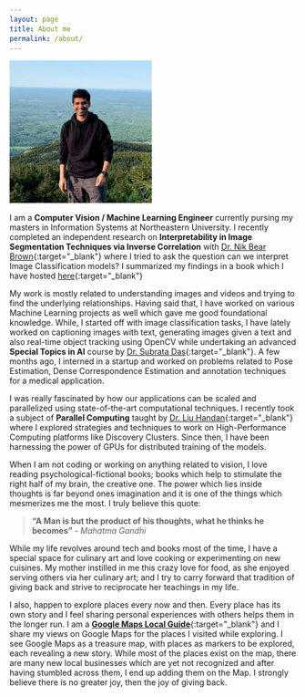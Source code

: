 ```yaml
---
layout: page
title: About me
permalink: /about/
--- 
```


<img src="/img/nikunj.png" alt="Profile" width="250" height="250">
    
I am a <b>Computer Vision / Machine Learning Engineer</b> currently pursing my masters in Information Systems at 
Northeastern University. I recently completed an independent research on <b>Interpretability in Image Segmentation Techniques via Inverse Correlation</b> with
[Dr. Nik Bear Brown](https://www.linkedin.com/in/nikbearbrown/){:target="_blank"} where I tried to ask the question can we interpret
Image Classification models? I summarized my findings in a book which I have hosted [here](https://github.com/nikunjlad/Interpretability-in-Image-Classification-Techniques){:target="_blank"}

My work is mostly related to understanding images and videos and trying to find the underlying relationships. 
Having said that, I have worked on various Machine Learning projects as well which gave me good foundational knowledge. 
While, I started off with image classification tasks, I have lately worked on captioning images with text, generating 
images given a text and also real-time object tracking using OpenCV while undertaking an advanced <b>Special Topics in 
AI</b> course by [Dr. Subrata Das](https://www.linkedin.com/in/subrata-das-1293354/){:target="_blank"}. A few months 
ago, I interned in a startup and worked on problems related to Pose Estimation, Dense Correspondence Estimation and 
annotation techniques for a medical application.

I was really fascinated by how our applications can be scaled and parallelized using state-of-the-art computational 
techniques. I recently took a subject of <b>Parallel Computing</b> taught by [Dr. Liu Handan](https://www.linkedin.com/in/handan-liu-439050169/){:target="_blank"} where I explored strategies and techniques to 
work on High-Performance Computing platforms like Discovery Clusters. Since then, I have been harnessing the power of 
GPUs for distributed training of the models.

When I am not coding or working on anything related to vision, I love reading psychological-fictional books; 
books which help to stimulate the right half of my brain, the creative one. The power which lies inside thoughts is 
far beyond ones imagination and it is one of the things which mesmerizes me the most. I truly believe this quote:

> <b>“A Man is but the product of his thoughts, what he thinks he becomes”</b> - <i>Mahatma Gandhi</i>

While my life revolves around tech and books most of the time, I have a special space for culinary art and love cooking 
or experimenting on new cuisines. My mother instilled in me this crazy love for food, as she enjoyed serving others via 
her culinary art; and I try to carry forward that tradition of giving back and strive to reciprocate her teachings in my 
life.

I also, happen to explore places every now and then. Every place has its own story and I feel sharing personal 
experiences with others helps them in the longer run. I am a [<b>Google Maps Local Guide</b>](https://goo.gl/maps/cDFTikbdW9k){:target="_blank"} and I share my views on Google Maps 
for the places I visited while exploring. I see Google Maps as a treasure map, with places as markers to be explored, 
each revealing a new story. While most of the places exist on the map, there are many new local businesses which are yet 
not recognized and after having stumbled across them, I end up adding them on the Map. I strongly believe there is no 
greater joy, then the joy of giving back.
 

